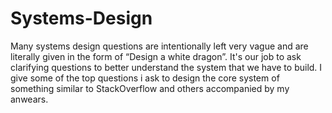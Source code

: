 # Systems-Design

Many systems design questions are intentionally left very vague and are literally given in the form of “Design a white dragon”. It's our job to ask clarifying questions to better understand the system that we have to build.
I give some of the top questions i ask to design the core system of something similar to StackOverflow and others accompanied by my anwears.

